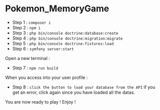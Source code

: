 # Pokemon_MemoryGame

- Step 1 : ``` composer i ```
- Step 2 : ``` npm i ```
- Step 3 : ``` php bin/console doctrine:database:create ```
- Step 4 : ``` php bin/console doctrine:migration:migrate ```
- Step 5 : ``` php bin/console doctrine:fixtures:load ```
- Step 6 : ``` symfony server:start ```

Open a new terminal :
- Step 7 : ``` npm run build ```

When you access into your user profile :
- Step 8 : ``` click the button to load your database from the API ```
if you get an error, click again since you have loaded all the datas.

You are now ready to play ! Enjoy !

